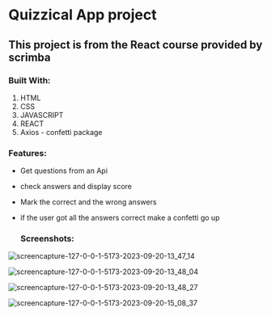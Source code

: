 # Quizzical App project
## This project is from the React course provided by scrimba

### Built With:
1. HTML
2. CSS
3. JAVASCRIPT
4. REACT
5. Axios - confetti package


### Features:
- Get questions from an Api
- check answers and display score
- Mark the correct and the wrong answers
- if the user got all the answers correct make a confetti go up

  ### Screenshots:
  
![screencapture-127-0-0-1-5173-2023-09-20-13_47_14](https://github.com/salmafadlabdulrahman/Quiz-App-Scrimba-Project/assets/88597694/8eaae016-e35b-49dd-b8cd-cbf59d119f8b)

![screencapture-127-0-0-1-5173-2023-09-20-13_48_04](https://github.com/salmafadlabdulrahman/Quiz-App-Scrimba-Project/assets/88597694/77b2fb44-3681-4581-a0f2-a556bac5ddb1)

![screencapture-127-0-0-1-5173-2023-09-20-13_48_27](https://github.com/salmafadlabdulrahman/Quiz-App-Scrimba-Project/assets/88597694/7980b269-41d9-407f-a08c-5f03cf3c0ffd)

![screencapture-127-0-0-1-5173-2023-09-20-15_08_37](https://github.com/salmafadlabdulrahman/Quiz-App-Scrimba-Project/assets/88597694/12e7b424-7b2c-43b5-8419-704c40c98576)




